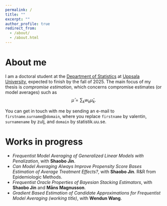 ```yaml
---
permalink: /
title: ""
excerpt: ""
author_profile: true
redirect_from: 
  - /about/
  - /about.html
---
```


About me
======

I am a doctoral student at the [Department of Statistics](https://www.uu.se/en/department/statistics) at [Uppsala University](https://www.uu.se/en), expected to finish by the fall of 2025. The main focus of my thesis is *compromise estimation*, which concerns compromise estimates (or model averages) such as $$\bar \mu = \sum_k w_k \hat \mu_k.$$

You can get in touch with me by sending an e-mail to `firstname`.`surname`@`domain`, where you replace `firstname` by valentin, `surnamename` by zulj, and `domain` by statistik.uu.se.

Works in progress
======
+ *Frequentist Model Averaging of Generalized Linear Models with Penalization*, with **Shaobo Jin**.
+ *Can Model Averaging Always Improve Propensity Score Bases Estimation of Average Treatment Effects?*, with **Shaobo Jin**. R&R from Epidemiologic Methods.
+ *Frequentist Oracle Properties of Bayesian Stacking Estimators*, with **Shaobo Jin** and **Måns Magnusson**.
+ *Gradient Based Estimation of Candidate Approximations for
Frequentist Model Averaging (working title)*, with **Wendun Wang**.